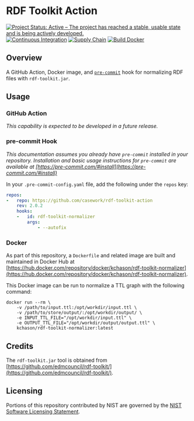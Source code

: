 # RDF Toolkit Action
<a href="https://www.repostatus.org/#active"><img src="https://www.repostatus.org/badges/latest/active.svg" alt="Project Status: Active – The project has reached a stable, usable state and is being actively developed." /></a>
[![Continuous Integration](https://github.com/casework/rdf-toolkit-action/actions/workflows/ci.yml/badge.svg)](https://github.com/casework/rdf-toolkit-action/actions/workflows/ci.yml)
[![Supply Chain](https://github.com/casework/rdf-toolkit-action/actions/workflows/supply-chain.yml/badge.svg)](https://github.com/casework/rdf-toolkit-action/actions/workflows/supply-chain.yml)
[![Build Docker](https://github.com/casework/rdf-toolkit-action/actions/workflows/build.yml/badge.svg)](https://github.com/casework/rdf-toolkit-action/actions/workflows/build.yml)

## Overview
A GitHub Action, Docker image, and [`pre-commit`](https://pre-commit.com/) hook for normalizing RDF files with `rdf-toolkit.jar`.

## Usage
### GitHub Action
_This capability is expected to be developed in a future release._

### pre-commit Hook
_This documentation assumes you already have `pre-commit` installed in your repository. Installation and basic usage instructions for `pre-commit` are available at [https://pre-commit.com/#install](https://pre-commit.com/#install)_

In your `.pre-commit-config.yaml` file, add the following under the `repos` key:

<!--
NOTE: When editing this YAML snippet, confirm the version lines up with the contents of setup.cfg.
-->
```yaml
repos:
-   repo: https://github.com/casework/rdf-toolkit-action
    rev: 2.0.2
    hooks:
    -   id: rdf-toolkit-normalizer
        args:
            - --autofix
```

### Docker
As part of this repository, a `Dockerfile` and related image are built and maintained in Docker Hub at [https://hub.docker.com/repository/docker/kchason/rdf-toolkit-normalizer](https://hub.docker.com/repository/docker/kchason/rdf-toolkit-normalizer).

This Docker image can be run to normalize a TTL graph with the following command:
```shell
docker run --rm \
    -v /path/to/input.ttl:/opt/workdir/input.ttl \
    -v /path/to/store/output/:/opt/workdir/output/ \
    -e INPUT_TTL_FILE="/opt/workdir/input.ttl" \
    -e OUTPUT_TTL_FILE="/opt/workdir/output/output.ttl" \
    kchason/rdf-toolkit-normalizer:latest
```

## Credits
The `rdf-toolkit.jar` tool is obtained from [https://github.com/edmcouncil/rdf-toolkit/](https://github.com/edmcouncil/rdf-toolkit/).


## Licensing

Portions of this repository contributed by NIST are governed by the [NIST Software Licensing Statement](THIRD_PARTY_LICENSES.md#nist-software-licensing-statement).
